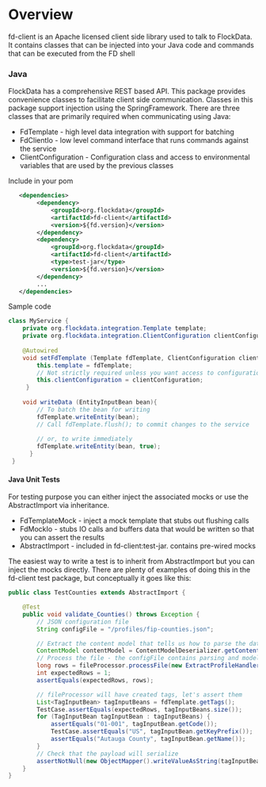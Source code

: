 Overview
========
fd-client is an Apache licensed client side library used to talk to FlockData. It contains classes that can be injected into your Java code and commands that can be executed from the FD shell
    



### Java
FlockData has a comprehensive REST based API. This package provides convenience classes to facilitate client side communication. Classes in this package support injection using the SpringFramework. There are three classes that are primarily required when communicating using Java:
 * FdTemplate  - high level data integration with support for batching  
 * FdClientIo  - low level command interface that runs commands against the service
 * ClientConfiguration - Configuration class and access to environmental variables that are used by the previous classes
 
Include in your pom
 
 ```xml
    <dependencies>
         <dependency>
             <groupId>org.flockdata</groupId>
             <artifactId>fd-client</artifactId>
             <version>${fd.version}</version>
         </dependency>
         <dependency>
             <groupId>org.flockdata</groupId>
             <artifactId>fd-client</artifactId>
             <type>test-jar</type>
             <version>${fd.version}</version>
         </dependency>
         ...
    </dependencies>         

```
Sample code
 
```java
class MyService {
    private org.flockdata.integration.Template template;
    private org.flockdata.integration.ClientConfiguration clientConfiguration;
 
    @Autowired
    void setFdTemplate (Template fdTemplate, ClientConfiguration clientConfiguration){
        this.template = fdTemplate;
        // Not strictly required unless you want access to configuration properties in your code
        this.clientConfiguration = clientConfiguration;
     }
 
    void writeData (EntityInputBean bean){
        // To batch the bean for writing
        fdTemplate.writeEntity(bean);
        // Call fdTemplate.flush(); to commit changes to the service
        
        // or, to write immediately
        fdTemplate.writeEntity(bean, true); 
      }
 }

```
#### Java Unit Tests
 For testing purpose you can either inject the associated mocks or use the AbstractImport via inheritance.
 * FdTemplateMock - inject a mock template that stubs out flushing calls 
 * FdMockIo       - stubs IO calls and buffers data that would be written so that you can assert the results
 * AbstractImport - included in fd-client:test-jar. contains pre-wired mocks 

The easiest way to write a test is to inherit from AbstractImport but you can inject the mocks directly. There are plenty of examples of doing this in the fd-client test package, but conceptually it goes like this:

```java
public class TestCounties extends AbstractImport {

    @Test
    public void validate_Counties() throws Exception {
        // JSON configuration file
        String configFile = "/profiles/fip-counties.json";

        // Extract the content model that tells us how to parse the data
        ContentModel contentModel = ContentModelDeserializer.getContentModel(configFile);
        // Process the file - the configFile contains parsing and modelling sections
        long rows = fileProcessor.processFile(new ExtractProfileHandler(contentModel), "/counties.csv");
        int expectedRows = 1;
        assertEquals(expectedRows, rows);

        // fileProcessor will have created tags, let's assert them
        List<TagInputBean> tagInputBeans = fdTemplate.getTags();
        TestCase.assertEquals(expectedRows, tagInputBeans.size());
        for (TagInputBean tagInputBean : tagInputBeans) {
            assertEquals("01-001", tagInputBean.getCode());
            TestCase.assertEquals("US", tagInputBean.getKeyPrefix());
            assertEquals("Autauga County", tagInputBean.getName());
        }
        // Check that the payload will serialize
        assertNotNull(new ObjectMapper().writeValueAsString(tagInputBeans));
    }
}
```